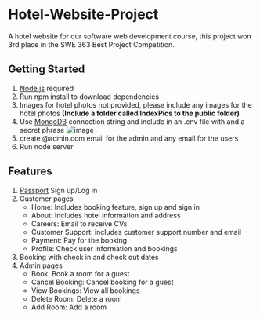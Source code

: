 # Hotel-Website-Project
A hotel website for our software web development course, this project won 3rd place in the SWE 363 Best Project Competition. 

## Getting Started
1. [Node.js](https://nodejs.org/en) required
2. Run npm install to download dependencies
3. Images for hotel photos not provided, please include any images for the hotel photos **(Include a folder called IndexPics to the public folder)**
4. Use [MongoDB](https://www.mongodb.com/) connection string and include in an .env file with and a secret phrase
   ![image](https://github.com/user-attachments/assets/3973e792-0fc2-4331-8012-7fcd29dc7f70)
6. create @admin.com email for the admin and any email for the users
7. Run node server



## Features
1. [Passport](https://www.passportjs.org/) Sign up/Log in
2. Customer pages
   - Home: Includes booking feature, sign up and sign in
   - About: Includes hotel information and address
   - Careers: Email to receive CVs
   - Customer Support: includes customer support number and email
   - Payment: Pay for the booking
   - Profile: Check user information and bookings
4. Booking with check in and check out dates
5. Admin pages
   - Book: Book a room for a guest
   - Cancel Booking: Cancel booking for a guest
   - View Bookings: View all bookings
   - Delete Room: Delete a room
   - Add Room: Add a room


